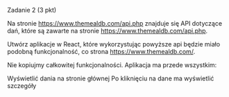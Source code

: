 Zadanie 2 (3 pkt)

Na stronie https://www.themealdb.com/api.php znajduje się API dotyczące dań, które są zawarte na stronie https://www.themealdb.com/api.php. 

Utwórz aplikacje w React, które wykorzystując powyższe api będzie miało podobną funkcjonalność, co strona https://www.themealdb.com/.

Nie kopiujmy całkowitej funkcjonalności. Aplikacja ma przede wszystkim:

Wyświetlić dania na stronie głównej
Po kliknięciu na dane ma wyświetlić szczegóły
